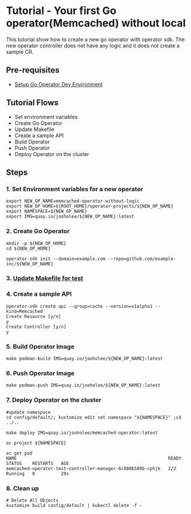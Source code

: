 # Tutorial - Your first Go operator(Memcached) without local

This tutorial show how to create a new go operator with operator sdk.
The new operator controller does not have any logic and it does not create a sample CR.


## Pre-requisites
- [Setup Go Operator Dev Environment](./1.Setup.md)

## Tutorial Flows
- Set environment variables
- Create Go Operator
- Update Makefile
- Create a sample API
- Build Operator
- Push Operator
- Deploy Operator on the cluster


## Steps
### 1. Set Environment variables for a new operator

```
export NEW_OP_NAME=memcached-operator-without-logic
export NEW_OP_HOME=${ROOT_HOME}/operator-projects/${NEW_OP_NAME}
export NAMESPACE=${NEW_OP_NAME}
export IMG=quay.io/jooholee/${NEW_OP_NAME}:latest

```

### 2. Create Go Operator
  ```
  mkdir -p ${NEW_OP_HOME}
  cd ${NEW_OP_HOME}

  operator-sdk init --domain=example.com --repo=github.com/example-inc/${NEW_OP_NAME}
  ```

### 3. [Update Makefile for test](2.Update_Makefile.md)

### 4. Create a sample API
```
operator-sdk create api --group=cache --version=v1alpha1 --kind=Memcached
Create Resource [y/n]
y
Create Controller [y/n]
y

```

### 5. Build Operator Image
```
make podman-build IMG=quay.io/jooholee/${NEW_OP_NAME}:latest
```

### 6. Push Operator Image
```
make podman-push IMG=quay.io/jooholee/${NEW_OP_NAME}:latest
```

### 7. Deploy Operator on the cluster
```
#update namespace
cd config/default/; kustomize edit set namespace "${NAMESPACE}" ;cd ../..

make deploy IMG=quay.io/jooholee/memcached-operator:latest

oc project ${NAMESPACE}

oc get pod
NAME                                                          READY   STATUS    RESTARTS   AGE
memcached-operator-test-controller-manager-6c888b589b-cphjk   2/2     Running   0          20s
``` 

### 8. Clean up
```
# Delete All Objects
kustomize build config/default | kubectl delete -f -
```


  
